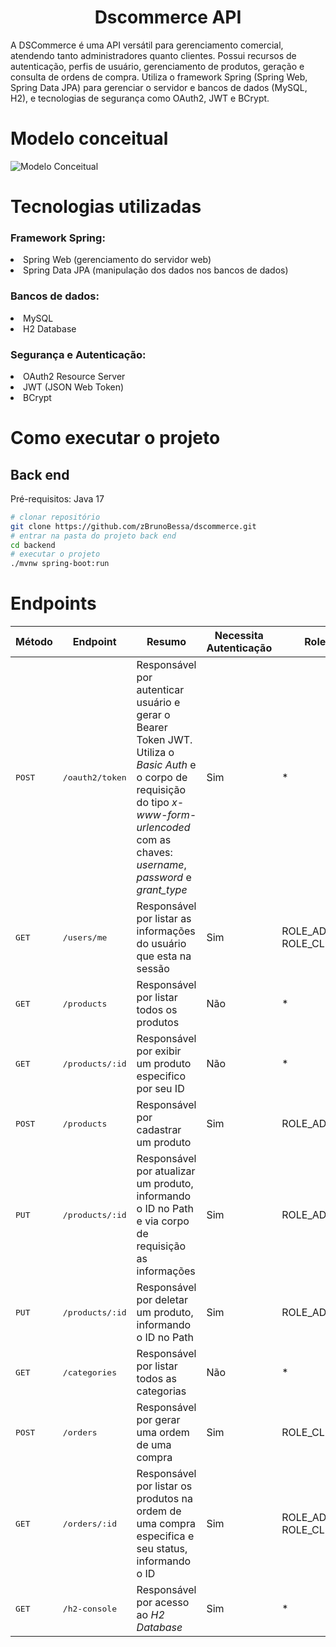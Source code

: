 # <h1 align="center">Dscommerce API</h1>
A DSCommerce é uma API versátil para gerenciamento comercial, atendendo tanto administradores quanto clientes. Possui recursos de autenticação, perfis de usuário, gerenciamento de produtos, geração e consulta de ordens de compra. Utiliza o framework Spring (Spring Web, Spring Data JPA) para gerenciar o servidor e bancos de dados (MySQL, H2), e tecnologias de segurança como OAuth2, JWT e BCrypt.


# Modelo conceitual
![Modelo Conceitual](https://user-images.githubusercontent.com/91570669/206563729-68b3128d-03f5-4870-8350-52c3655a8ac7.png)

# Tecnologias utilizadas
<h3>Framework Spring:</h3>

<li>Spring Web (gerenciamento do servidor web)</li>
<li>Spring Data JPA (manipulação dos dados nos bancos de dados)</li>
<h3>Bancos de dados:</h3>

<li>MySQL</li>
<li>H2 Database</li>
<h3>Segurança e Autenticação:</h3>

<li>OAuth2 Resource Server</li>
<li>JWT (JSON Web Token)</li>
<li>BCrypt</li>

  

# Como executar o projeto

## Back end
Pré-requisitos: Java 17

```bash
# clonar repositório
git clone https://github.com/zBrunoBessa/dscommerce.git
# entrar na pasta do projeto back end
cd backend
# executar o projeto
./mvnw spring-boot:run
```

#  Endpoints
| Método | Endpoint               | Resumo                                          | Necessita Autenticação               | Role
|--------|----------------------|-----------------------------------------------------|--------------------------|----------------------
<kbd>POST</kbd> | <kbd>/oauth2/token</kbd> | Responsável por autenticar usuário e gerar o Bearer Token JWT. Utiliza o *Basic Auth* e o corpo de requisição do tipo *x-www-form-urlencoded* com as chaves: *username*, *password* e *grant_type* | Sim | *
<kbd>GET</kbd> | <kbd>/users/me</kbd> | Responsável por listar as informações do usuário que esta na sessão | Sim | ROLE_ADMIN, ROLE_CLIENT
<kbd>GET</kbd> | <kbd>/products</kbd> | Responsável por listar todos os produtos | Não | *
<kbd>GET</kbd> | <kbd>/products/:id</kbd> | Responsável por exibir um produto especifico por seu ID | Não | *
<kbd>POST</kbd> | <kbd>/products</kbd> | Responsável por cadastrar um produto | Sim | ROLE_ADMIN
<kbd>PUT</kbd> | <kbd>/products/:id</kbd> | Responsável por atualizar um produto, informando o ID no Path e via corpo de requisição as informações | Sim | ROLE_ADMIN
<kbd>PUT</kbd> | <kbd>/products/:id</kbd> | Responsável por deletar um produto, informando o ID no Path | Sim | ROLE_ADMIN
<kbd>GET</kbd> | <kbd>/categories</kbd> | Responsável por listar todos as categorias | Não | *
<kbd>POST</kbd> | <kbd>/orders</kbd> | Responsável por gerar uma ordem de uma compra | Sim | ROLE_CLIENT
<kbd>GET</kbd> | <kbd>/orders/:id</kbd> | Responsável por listar os produtos na ordem de uma compra especifica e seu status, informando o ID | Sim | ROLE_ADMIN, ROLE_CLIENT
<kbd>GET</kbd> | <kbd>/h2-console</kbd> | Responsável por acesso ao *H2 Database* | Sim | *
